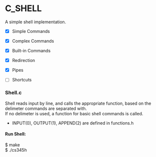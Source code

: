 # C_SHELL

A simple shell implementation.

- [x] Simple Commands
- [x] Complex Commands
- [x] Built-in Commands
- [x] Redirection
- [x] Pipes
- [ ] Shortcuts


### Shell.c

Shell reads input by line, and calls the appropriate function, based on the delimeter commands are separated with.  
If no delimeter is used, a function for basic shell commands is called.

* INPUT(0), OUTPUT(1), APPEND(2) are defined in functions.h

#### Run Shell:

$ make  
$ ./cs345h